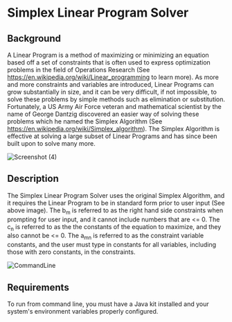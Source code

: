 # Simplex Linear Program Solver

## Background

A Linear Program is a method of maximizing or minimizing an equation based off a set of constraints that is often used to express optimization problems in the field of Operations Research (See https://en.wikipedia.org/wiki/Linear_programming to learn more). 
As more and more constraints and variables are introduced, Linear Programs can grow substantially in size, and it can be very difficult, if not impossible, to solve these problems by simple methods such as elimination or substitution. Fortunately, a US Army Air Force veteran and mathematical scientist by the name of George Dantzig discovered an easier way of solving these problems which he named the Simplex Algorithm (See https://en.wikipedia.org/wiki/Simplex_algorithm). The Simplex Algorithm is effective at solving a large subset of Linear Programs and has since been built upon to solve many more.

![Screenshot (4)](https://user-images.githubusercontent.com/48270610/107432059-3afde800-6adc-11eb-9ec7-a805df6d30ce.png)

## Description

The Simplex Linear Program Solver uses the original Simplex Algorithm, and it requires the Linear Program to be in standard form prior to user input (See above image). The b<sub>m</sub> is referred to as the right hand side constraints when prompting for user input, and it cannot include numbers that are <= 0. The c<sub>n</sub> is referred to as the the constants of the equation to maximize, and they also cannot be <= 0. The a<sub>mn</sub> is referred to as the constraint variable constants, and the user must type in constants for all variables, including those with zero constants, in the constraints.

![CommandLine](https://user-images.githubusercontent.com/48270610/107435750-6b945080-6ae1-11eb-86a3-b4379599acea.PNG)
  
## Requirements

To run from command line, you must have a Java kit installed and your system's environment variables properly configured.
